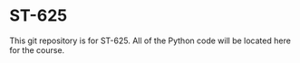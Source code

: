 # ST-625

This git repository is for ST-625. All of the Python code will be located here for the course.
